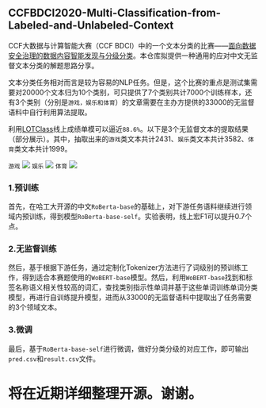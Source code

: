 ## CCFBDCI2020-Multi-Classification-from-Labeled-and-Unlabeled-Context

CCF大数据与计算智能大赛（CCF BDCI）中的一个文本分类的比赛——[面向数据安全治理的数据内容智能发现与分级分类](https://www.datafountain.cn/competitions/471)。本仓库拟提供一种通用的应对中文无监督文本分类的解题思路分享。

文本分类任务相对而言是较为容易的NLP任务。但是，这个比赛的重点是测试集需要对20000个文本归为10个类别，可只提供了7个类别共计7000个训练样本，还有3个类别（分别是```游戏，娱乐和体育```）的文章需要在主办方提供的33000的无监督语料中自行利用算法提取。

利用[LOTClass](https://github.com/yumeng5/LOTClass)线上成绩单模可以逼近```88.6%```。以下是3个无监督文本的提取结果（部分展示）。其中，抽取出来的```游戏```类文本共计2431、```娱乐```类文本共计3582、```体育```类文本共计1999。

```游戏```
<img src='https://github.com/JeremySun1224/CCFBDCI2020-Multi-Classification-from-Labeled-and-Unlabeled-Context/blob/main/img/%E6%B8%B8%E6%88%8F.png'>
```娱乐```
<img src='https://github.com/JeremySun1224/CCFBDCI2020-Multi-Classification-from-Labeled-and-Unlabeled-Context/blob/main/img/%E5%A8%B1%E4%B9%90.png'>
```体育```
<img src='https://github.com/JeremySun1224/CCFBDCI2020-Multi-Classification-from-Labeled-and-Unlabeled-Context/blob/main/img/%E4%BD%93%E8%82%B2.png'>

### 1.预训练
首先，在哈工大开源的中文```RoBerta-base```的基础上，对下游任务语料继续进行领域内预训练，得到模型```RoBerta-base-self```。实验表明，线上宏F1可以提升0.7个点。
### 2.无监督训练
然后，基于根据下游任务，通过定制化Tokenizer方法进行了词级别的预训练工作，得到适合本赛题使用的```WoBERT-base```模型。然后，利用```WoBERT-base```找到和标签名称语义相关性较高的词汇，查找类别指示性单词并基于这些单词训练单词分类模型，再进行自训练提升模型，进而从33000的无监督语料中提取出了任务需要的3个领域文本。
### 3.微调
最后，基于```RoBerta-base-self```进行微调，做好分类分级的对应工作，即可输出```pred.csv```和```result.csv```文件。

# 将在近期详细整理开源。谢谢。
